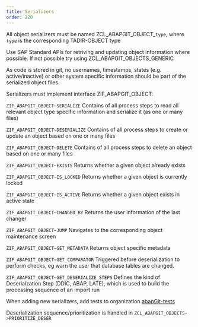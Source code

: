 ```yaml
---
title: Serializers
order: 220
---
```


All object serializers must be named ZCL_ABAPGIT_OBJECT_`type`, where `type` is the corresponding TADIR-OBJECT type

Use SAP Standard APIs for retriving and updating object information where possible.
If not possible try using ZCL_ABAPGIT_OBJECTS_GENERIC

As code is stored in git, no usernames, timestamps, states (e.g. active/inactive) or other system specific information should be part of the serialized object files.

Serializers must implement interface ZIF_ABAPGIT_OBJECT:

``ZIF_ABAPGIT_OBJECT~SERIALIZE`` 
Contains of all process steps to read all relevant object type specific information and serialize it (as one or many files)

``ZIF_ABAPGIT_OBJECT~DESERIALIZE`` 
Contains of all process steps to create or update an object based on one or many files

``ZIF_ABAPGIT_OBJECT~DELETE`` 
Contains of all process steps to delete an object based on one or many files

``ZIF_ABAPGIT_OBJECT~EXISTS`` 
Returns whether a given object already exists

``ZIF_ABAPGIT_OBJECT~IS_LOCKED`` 
Returns whether a given object is currently locked 

``ZIF_ABAPGIT_OBJECT~IS_ACTIVE`` 
Returns whether a given object exists in active state

``ZIF_ABAPGIT_OBJECT~CHANGED_BY`` 
Returns the user information of the last changer

``ZIF_ABAPGIT_OBJECT~JUMP`` 
Navigates to the corresponding object maintenance screen

``ZIF_ABAPGIT_OBJECT~GET_METADATA`` 
Returns object specific metadata 

``ZIF_ABAPGIT_OBJECT~GET_COMPARATOR`` 
Triggered before deserialization to perform checks, eg warn the user that database tables are changed.

``ZIF_ABAPGIT_OBJECT~GET_DESERIALIZE_STEPS`` 
Defines the kind of Deserialzation Step (DDIC, ABAP, LATE), which is used to build the processing sequence of an import run

When adding new serializers, add tests to organization [abapGit-tests](https://github.com/abapGit-tests)

Deserialization sequence/prioritization is handled in `ZCL_ABAPGIT_OBJECTS->PRIORITIZE_DESER`
